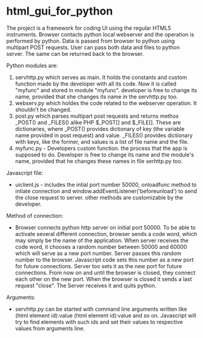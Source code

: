 # html_gui_for_python
The project is a framework for coding UI using the regular HTML5 instruments. Browser contacts python local webserver and the operation is performed by python. 
Data is passed from browser to python using multipart POST requests. User can pass both data and files to python server. The same can be returned back to the browser.

Python modules are: 
1. servhttp.py which serves as main. It holds the constants and custom function made by the developer with all its code. Now it is called "myfunc" and stored in module "myfunc". developer is free to change its name, provided that she changes its name in the servhttp.py too.
2. webserv.py which holdes the code related to the webserver operation. It shouldn't be changed.
3. post.py which parses multipart post requests and returns methos _POST() and _FILES() alike PHP $_POST[] and $_FILE[]. These are dictionaries, where _POST() provides dictionary of key (the variable name provided in post request) and value. _FILES() provides dictionary with keys, like the former, and values is a list of file name and the file.
4. myfunc.py - Developers custom function. the process that the app is supposed to do. Developer is free to change its name and the module's name, provided that he changes these names in file serhttp.py too.

Javascript file:
- uiclient.js - includes the intial port number 50000, onloadfunc method to intiate connection and window.addEventListener('beforeunload') to send the close request to server.
other methods are customizable by the developer.

Method of connection:
- Browser connects python http server on initial port 50000. To be able to activate several different connection, browser sends a code word, which may simply be the name of the application. When server receives the code word, it chooses a random number between 50000 and 60000 which will serve as a new port number. Server passes this random number to the browser. Javascript code sets this number as a new port for future connections. Server too sets it as the new port for future connections. From now on and until the browser is closed, they connect each other on the new port. When the browser is closed it sends a last request "close". The Server receives it and quits python.

Arguments:
- servhttp.py can be started with command line arguments written like (html element id):value (html element id):value and so on. Javascript will try to find elements with such ids and set their values to respective values from arguments line.

